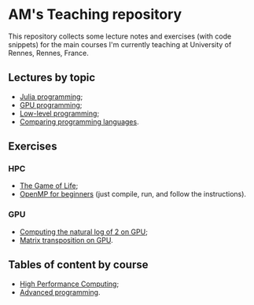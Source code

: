 
# AM's Teaching repository

This repository collects some lecture notes and exercises (with
code snippets) for the main courses I'm currently teaching at 
University of Rennes, Rennes, France.

## Lectures by topic

* [Julia programming](./Julia/README.md);
* [GPU programming](./GPU/README.md);
* [Low-level programming](./lowlevel/README.md);
* [Comparing programming languages](./cmp/README.md).

## Exercises

### HPC

* [The Game of Life](./HPC/game/README.md);
* [OpenMP for beginners](./HPC/OpenMPbeginners.c) (just compile, run, and follow the instructions).

### GPU

* [Computing the natural log of 2 on GPU](./GPU/log2series.md);
* [Matrix transposition on GPU](./GPU/mattranspose.md).

## Tables of content by course

* [High Performance Computing](./HPC.md);
* [Advanced programming](./Advanced.md).

